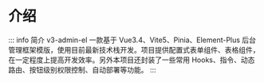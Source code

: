 # 介绍

::: info 简介
v3-admin-el 一款基于 Vue3.4、Vite5、Pinia、Element-Plus 后台管理框架模版，使用目前最新技术栈开发。项目提供配置式表单组件、表格组件，在一定程度上提高开发效率。另外本项目还封装了一些常用 Hooks、指令、动态路由、按钮级别权限控制、自动部署等功能。
:::
